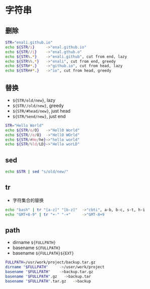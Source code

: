 # 字符串

## 删除

```sh
STR="enali.github.io"
echo ${STR/i}     ->"enal.github.io"
echo ${STR//i}    ->"enal.gthub.o"
echo ${STR%.*}    ->"enali.github", cut from end, lazy
echo ${STR%%.*}   ->"enali", cut from end, greedy
echo ${STR#*.}    ->"github.io", cut from head, lazy
echo ${STR##*.}   ->"io", cut from head, greedy
```

## 替换

* `${STR/old/new}`, lazy
* `${STR//old/new}`, greedy
* `${STR/#head/new}`, just head
* `${STR/%end/new}`, just end

```sh
STR="Hello World"
echo ${STR/o/O}   ->"HellO World"
echo ${STR//o/O}  ->"HellO WOrld"
echo ${STR/#He/he}->"hello world"
echo ${STR/%ld/LD}->"Hello worLD"
```

## sed

```sh
echo $STR | sed "s/old/new/"
```

## tr

* 字符集合的替换

```sh
echo "bash" | tr "[a-z]" "[b-z]"  ->"cbti", a-b, b-c, s-t, h-i
echo "GMT+8-9" | tr "+-" "-+"     ->"GMT-8+9
```

## path

* dirname `${FULLPATH}`
* basename `${FULLPATH}`
* basename `${FULLPATH}${EXT}`

```sh
FULLPATH=/usr/work/project/backup.tar.gz
dirname "$FULLPATH"     ->/user/work/project
basename "$FULLPATH"    ->backup.tar.gz
basename "$FULLPATH".gz   ->backup.tar
basename "$FULLPATH".tar.gz   ->backup
```
